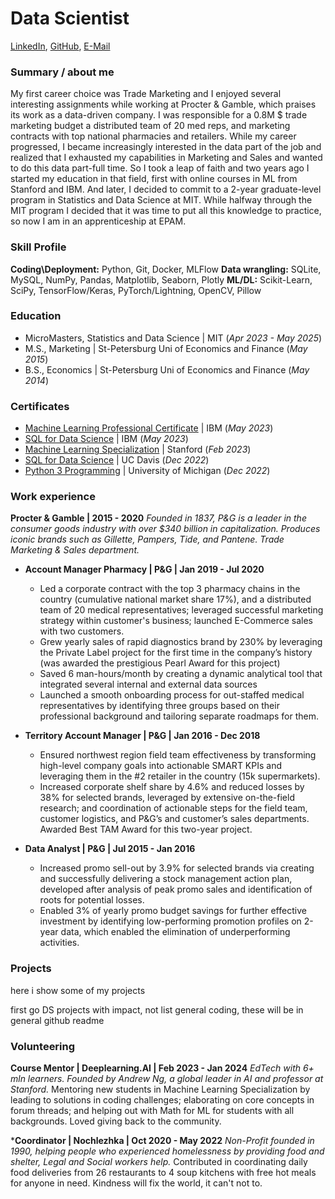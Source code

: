 # Data Scientist
[LinkedIn](https://www.linkedin.com/in/elena-luchina/), [GitHub](https://github.com/le-luchina/), [E-Mail](mailto:elena.luchina15@gmail.com)

### Summary / about me
My first career choice was Trade Marketing and I enjoyed several interesting assignments while working at Procter & Gamble, which praises its work as a data-driven company. I was responsible for a 0.8M $ trade marketing budget a distributed team of 20 med reps, and marketing contracts with top national pharmacies and retailers. While my career progressed, I became increasingly interested in the data part of the job and realized that I exhausted my capabilities in Marketing and Sales and wanted to do this data part-full time. So I took a leap of faith and two years ago I started my education in that field, first with online courses in ML from Stanford and IBM. And later, I decided to commit to a 2-year graduate-level program in Statistics and Data Science at MIT.
While halfway through the MIT program I decided that it was time to put all this knowledge to practice, so now I am in an apprenticeship at EPAM.


### Skill Profile
**Coding\Deployment:** Python, Git, Docker, MLFlow
**Data wrangling:** SQLite, MySQL, NumPy, Pandas, Matplotlib, Seaborn, Plotly
**ML/DL:** Scikit-Learn, SciPy, TensorFlow/Keras, PyTorch/Lightning, OpenCV, Pillow

### Education
- MicroMasters, Statistics and Data Science | MIT (_Apr 2023 - May 2025_)								       		
- M.S., Marketing	| St-Petersburg Uni of Economics and Finance (_May 2015_)	 			        		
- B.S., Economics | St-Petersburg Uni of Economics and Finance (_May 2014_)

### Certificates
- [Machine Learning Professional Certificate](https://coursera.org/share/4c5b028289f0f5a0cd6f75a118cfc8cd/) | IBM (_May 2023_)
- [SQL for Data Science](https://www.credly.com/badges/57b9d6d4-8682-48e8-a54e-9b3a08916fe5/public_url/) | IBM (_May 2023_)
- [Machine Learning Specialization](https://coursera.org/share/aeb98733728493bb85627992f1607485/) | Stanford (_Feb 2023_)
- [SQL for Data Science](https://coursera.org/share/92f36e221097ab53ac6b10900a18350f/) | UC Davis (_Dec 2022_)
- [Python 3 Programming](https://drive.google.com/file/d/1vDU7yFPgE-1IAfL9V46NasB1Bgy6XNH0/view?usp=sharing/) | University of Michigan (_Dec 2022_)


### Work experience
**Procter & Gamble | 2015 - 2020**
_Founded in 1837, P&G is a leader in the consumer goods industry with over $340 billion in capitalization. Produces iconic brands such as Gillette, Pampers, Tide, and Pantene. Trade Marketing & Sales department._
- **Account Manager Pharmacy | P&G | Jan 2019 - Jul 2020**
     - Led a corporate contract with the top 3 pharmacy chains in the country (cumulative national market share 17%), and a distributed team of 20 medical representatives; leveraged successful marketing strategy  within customer's business; launched E-Commerce sales with two customers.
     - Grew yearly sales of rapid diagnostics brand by 230% by leveraging the Private Label project for the first time in the company’s history (was awarded the prestigious Pearl Award for this project)
     - Saved 6 man-hours/month by creating a dynamic analytical tool that integrated several internal and external data sources
     - Launched a smooth onboarding process for out-staffed medical representatives by identifying three groups based on their professional background and tailoring separate roadmaps for them.

- **Territory Account Manager | P&G | Jan 2016 - Dec 2018**
     - Ensured northwest region field team effectiveness by transforming high-level company goals into actionable SMART KPIs and leveraging them in the #2 retailer in the country (15k supermarkets).
     - Increased corporate shelf share by 4.6% and reduced losses by 38% for selected brands, leveraged by extensive on-the-field research; and coordination of actionable steps for the field team, customer logistics, and P&G’s and customer’s sales departments. Awarded Best TAM Award for this two-year project.
- **Data Analyst | P&G | Jul 2015 - Jan 2016**
     - Increased promo sell-out by 3.9% for selected brands via creating and successfully delivering a stock management action plan, developed after analysis of peak promo sales and identification of roots for potential losses.
     - Enabled 3% of yearly promo budget savings for further effective investment by identifying low-performing promotion profiles on 2-year data, which enabled the elimination of underperforming activities.

### Projects
here i show some of my projects

first go DS projects with impact, not list general coding, these will be in general github readme

### Volunteering
**Course Mentor | Deeplearning.AI | Feb 2023 - Jan 2024**
_EdTech with 6+ mln learners. Founded by Andrew Ng, a global leader in AI and professor at Stanford._
Mentoring new students in Machine Learning Specialization by leading to solutions in coding challenges; elaborating on core concepts in forum threads; and helping out with Math for ML for students with all backgrounds. Loved giving back to the community.

***Coordinator | Nochlezhka | Oct 2020 - May 2022**
_Non-Profit founded in 1990, helping people who experienced homelessness by providing food and shelter, Legal and Social workers help._
Contributed in coordinating daily food deliveries from 26 restaurants to 4 soup kitchens with free hot meals for anyone in need. Kindness will fix the world, it can't not to.

